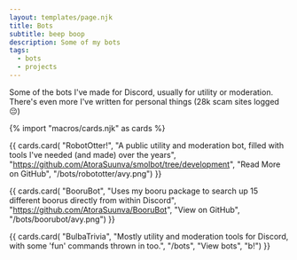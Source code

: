 ```yaml
---
layout: templates/page.njk
title: Bots
subtitle: beep boop
description: Some of my bots
tags:
  - bots
  - projects
---
```


Some of the bots I've made for Discord, usually for utility or moderation. There's even more I've written for personal things (28k scam sites logged 😔)

{% import "macros/cards.njk" as cards %}

{{ cards.card(
  "RobotOtter!",
  "A public utility and moderation bot, filled with tools I've needed (and made) over the years",
  "https://github.com/AtoraSuunva/smolbot/tree/development",
  "Read More on GitHub",
  "/bots/robototter/avy.png") }}

{{ cards.card(
  "BooruBot",
  "Uses my booru package to search up 15 different boorus directly from within Discord",
  "https://github.com/AtoraSuunva/BooruBot",
  "View on GitHub",
  "/bots/boorubot/avy.png") }}

{{ cards.card(
  "BulbaTrivia",
  "Mostly utility and moderation tools for Discord, with some 'fun' commands thrown in too.",
  "/bots",
  "View bots",
  "b!") }}
